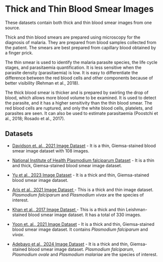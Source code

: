 # Thick and Thin Blood Smear Images
These datasets contain both thick and thin blood smear images from one source.

Thick and thin blood smears are prepared using microscopy for the diagnosis of malaria. They are prepared from blood samples collected from the patient. The smears are best prepared from capillary blood obtained by a finger prick.

The thin smear is used to identify the malaria parasite species, the life cycle stages, and parasitaemia quantification. It is less sensitive when the parasite density (parasitaemia) is low. It is easy to differentiate the difference between the red blood cells and other components because of better visibility (Rehman et al., 2018).

The thick blood smear is thicker and is prepared by swirling the drop of blood, which allows more blood volume to be examined. It is used to detect the parasite, and it has a higher sensitivity than the thin blood smear. The red blood cells are ruptured, and only the white blood cells, platelets, and parasites are seen. It can also be used to estimate parasitaemia (Poostchi et al., 2018; Rosado et al., 2017).



## Datasets
+ [Davidson et. al., 2021 Image Dataset](https://itunuisewon.github.io/Malaria_Blood_Film_Images/All_Datasets/Davidson_et_al.,_2021_Dataset.html) - It is a thin, Giemsa-stained blood smear image dataset with 108 images.

+ [National Institute of Health Plasmodium falciparum Dataset](https://itunuisewon.github.io/Malaria_Blood_Film_Images/All_Datasets/NIH_Pf_Dataset.html) - It is a thin and thick, Giemsa-stained blood smear image dataset.

+ [Yu et al., 2023 Image Dataset](https://itunuisewon.github.io/Malaria_Blood_Film_Images/All_Datasets/Yu_et_al.,_2023_Dataset.html) - It is a thick and thin, Giemsa-stained blood smear image dataset.

+ [Aris et al., 2021 Image Dataset ](https://itunuisewon.github.io/Malaria_Blood_Film_Images/All_Datasets/Aris_et_al.,_2021_Dataset.html) - This is a thick and thin image dataset. _Plasmodium falciparum_ and _Plasmodium vivax_ are the species of interest. 

+ [Khan et al., 2017 Image Dataset ](https://itunuisewon.github.io/Malaria_Blood_Film_Images/All_Datasets/Khan_et_al.,_2017_Dataset.html) - This is a thick and thin Leishman-stained blood smear image dataset. It has a total of 330 images.

+ [Yoon et. al., 2021 Image Dataset](https://itunuisewon.github.io/Malaria_Blood_Film_Images/All_Datasets/Yoon_et_al.,_2021_Dataset.html) - It is a thick and thin, Giemsa-stained blood smear image dataset. It contains _Plasmodium falciparum_ and _vivax_.

+ [Adebayo et al., 2024 Image Dataset](https://itunuisewon.github.io/Malaria_Blood_Film_Images/All_Datasets/Adebayo_et_al.,_2024_Dataset.html) - It is a thick and thin, Giemsa-stained blood smear image dataset. _Plasmodium falciparum_, _Plasmodium ovale_ and _Plasmodium malariae_ are the species of interest. 

